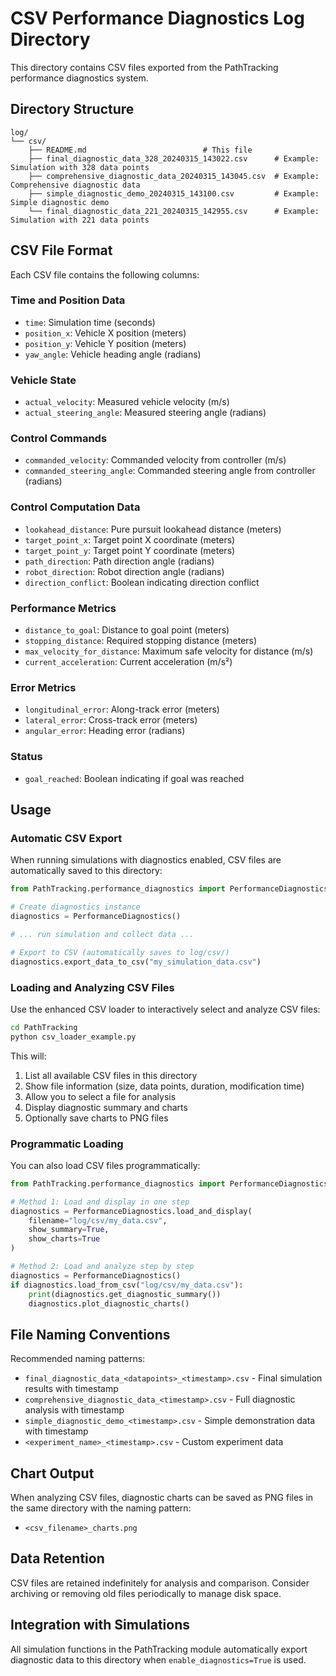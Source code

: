 # CSV Performance Diagnostics Log Directory

This directory contains CSV files exported from the PathTracking performance diagnostics system.

## Directory Structure

```
log/
└── csv/
    ├── README.md                          # This file
    ├── final_diagnostic_data_328_20240315_143022.csv      # Example: Simulation with 328 data points
    ├── comprehensive_diagnostic_data_20240315_143045.csv  # Example: Comprehensive diagnostic data
    ├── simple_diagnostic_demo_20240315_143100.csv         # Example: Simple diagnostic demo
    └── final_diagnostic_data_221_20240315_142955.csv      # Example: Simulation with 221 data points
```

## CSV File Format

Each CSV file contains the following columns:

### Time and Position Data
- `time`: Simulation time (seconds)
- `position_x`: Vehicle X position (meters)
- `position_y`: Vehicle Y position (meters)
- `yaw_angle`: Vehicle heading angle (radians)

### Vehicle State
- `actual_velocity`: Measured vehicle velocity (m/s)
- `actual_steering_angle`: Measured steering angle (radians)

### Control Commands
- `commanded_velocity`: Commanded velocity from controller (m/s)
- `commanded_steering_angle`: Commanded steering angle from controller (radians)

### Control Computation Data
- `lookahead_distance`: Pure pursuit lookahead distance (meters)
- `target_point_x`: Target point X coordinate (meters)
- `target_point_y`: Target point Y coordinate (meters)
- `path_direction`: Path direction angle (radians)
- `robot_direction`: Robot direction angle (radians)
- `direction_conflict`: Boolean indicating direction conflict

### Performance Metrics
- `distance_to_goal`: Distance to goal point (meters)
- `stopping_distance`: Required stopping distance (meters)
- `max_velocity_for_distance`: Maximum safe velocity for distance (m/s)
- `current_acceleration`: Current acceleration (m/s²)

### Error Metrics
- `longitudinal_error`: Along-track error (meters)
- `lateral_error`: Cross-track error (meters)
- `angular_error`: Heading error (radians)

### Status
- `goal_reached`: Boolean indicating if goal was reached

## Usage

### Automatic CSV Export

When running simulations with diagnostics enabled, CSV files are automatically saved to this directory:

```python
from PathTracking.performance_diagnostics import PerformanceDiagnostics

# Create diagnostics instance
diagnostics = PerformanceDiagnostics()

# ... run simulation and collect data ...

# Export to CSV (automatically saves to log/csv/)
diagnostics.export_data_to_csv("my_simulation_data.csv")
```

### Loading and Analyzing CSV Files

Use the enhanced CSV loader to interactively select and analyze CSV files:

```bash
cd PathTracking
python csv_loader_example.py
```

This will:
1. List all available CSV files in this directory
2. Show file information (size, data points, duration, modification time)
3. Allow you to select a file for analysis
4. Display diagnostic summary and charts
5. Optionally save charts to PNG files

### Programmatic Loading

You can also load CSV files programmatically:

```python
from PathTracking.performance_diagnostics import PerformanceDiagnostics

# Method 1: Load and display in one step
diagnostics = PerformanceDiagnostics.load_and_display(
    filename="log/csv/my_data.csv",
    show_summary=True,
    show_charts=True
)

# Method 2: Load and analyze step by step
diagnostics = PerformanceDiagnostics()
if diagnostics.load_from_csv("log/csv/my_data.csv"):
    print(diagnostics.get_diagnostic_summary())
    diagnostics.plot_diagnostic_charts()
```

## File Naming Conventions

Recommended naming patterns:
- `final_diagnostic_data_<datapoints>_<timestamp>.csv` - Final simulation results with timestamp
- `comprehensive_diagnostic_data_<timestamp>.csv` - Full diagnostic analysis with timestamp
- `simple_diagnostic_demo_<timestamp>.csv` - Simple demonstration data with timestamp
- `<experiment_name>_<timestamp>.csv` - Custom experiment data

## Chart Output

When analyzing CSV files, diagnostic charts can be saved as PNG files in the same directory with the naming pattern:
- `<csv_filename>_charts.png`

## Data Retention

CSV files are retained indefinitely for analysis and comparison. Consider archiving or removing old files periodically to manage disk space.

## Integration with Simulations

All simulation functions in the PathTracking module automatically export diagnostic data to this directory when `enable_diagnostics=True` is used. 